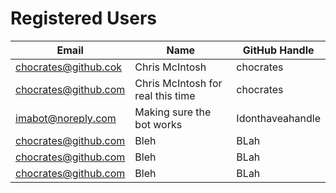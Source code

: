 # Registered Users
| Email | Name | GitHub Handle |  
| --- | --- | --- |  
| chocrates@github.cok | Chris McIntosh | chocrates |  
| chocrates@github.com | Chris McIntosh for real this time | chocrates |  
| imabot@noreply.com | Making sure the bot works | Idonthaveahandle |  
| chocrates@github.com | Bleh | BLah |  
| chocrates@github.com | Bleh | BLah |  
| chocrates@github.com | Bleh | BLah |  
